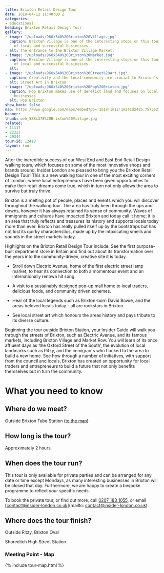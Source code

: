 ```yaml
---
title: Brixton Retail Design Tour
date: 2018-04-12 11:40:00 Z
categories:
- educational
heading: Brixton Retail Design Tour
gallery:
- image: "/uploads/960x540%20Brixton%20Village.jpg"
  caption: Brixton Village is one of the interesting stops on this tour with dozens
    of local and successful businesses.
  alt: The entrance to the Brixton Village Market.
- image: "/uploads/960x540%20Brixton%20Market.jpg"
  caption: Brixton Village is one of the interesting stops on this tour with dozens
    of local and successful businesses.
  alt: 
- image: "/uploads/960x540%20Brixton%20Street%20Art.jpg"
  caption: Creativity and the local community are crucial to Brixton's success.
  alt: Street Art in Brixton
- image: "/uploads/960x540%20Brixton%20Pop%20Brixton.jpg"
  caption: Pop Brixton makes use of derelict land and focuses on local and sustainable
    businesses.
  alt: Pop Brixton
show_book: false
map: https://www.google.com/maps/embed?pb=!1m18!1m12!1m3!1d2485.7575527697923!2d-0.1169216841738308!3d51.46260767962773!2m3!1f0!2f0!3f0!3m2!1i1024!2i768!4f13.1!3m3!1m2!1s0x48760467d4180df9%3A0x4d7a0d7493b505a7!2sBrixton+Station!5e0!3m2!1sen!2suk!4v1523535003081
banner: 
thumb: web_588x378%20Brixton%20Village.jpg
related:
- 11117
- 22222
- 29344
tour-id: 12418
layout: tour
---
```


After the incredible success of our West End and East End Retail Design  walking tours, which focuses on some of the most innovative shops and brands around, Insider London are pleased to bring you the Brixton Retail Design Tour! This is a new walking tour in one of the most exciting corners of London, where local entrepreneurs have been given opportunities to make their retail dreams come true, which in turn not only allows the area to survive but truly thrive.

Brixton is a melting pot of people, places and events which you will discover throughout the walking tour. The area has truly been through the ups and downs, however it has always retained its sense of community. Waves of immigrants and cultures have impacted Brixton and today call it home; it is an area that truly reflects and treasures its history and supports locals today more than ever. Brixton has really pulled itself up by the bootstraps but has not lost its quirky characteristics, made up by the intoxicating smells and sounds in the street markets today.

Highlights on the Brixton Retail Design Tour include:
See the first purpose-built department store in Britain and find out about its transformation over the years into the community-driven, creative site it is today.

* Stroll down Electric Avenue, home of the first electric street lamp market, to hear its connection to both a momentous event and an internationally renown hit song.

* A visit to a sustainably designed pop-up mall home to local traders, delicious foods, and community driven schemes.

* Hear of the local legends such as Brixton-born David Bowie, and the areas beloved locals today - all are rockstars in Brixton.

* See local street art which honours the areas history and pays tribute to its diverse culture.

Beginning the tour outside Brixton Station, your Insider Guide will walk you through the streets of Brixton, such as Electric Avenue, and its famous markets, including Brixton Village and Market Row. You will learn of its once affluent days as ‘the Oxford Street of the South’, the evolution of local landmarks such as Ritzy, and the immigrants who flocked to the area to build a new home. See how through a number of initiatives, with support from the council and locals, Brixton has created an opportunity for local traders and entrepreneurs to build a future that not only benefits themselves but in turn the community.

# What you need to know

## Where do we meet?
Outside Brixton Tube Station ([to the map](#map))

## How long is the tour?
Approximately 2 hours

## When does the tour run?
This tour is only available for private parties and can be arranged for any date or time except Mondays, as many interesting businesses in Brixton will be closed that day. Furthermore, we are happy to create a bespoke programme to reflect your specific needs.

To book the private tour, or find out more, call [0207 183 1055](tel:02071831055), or email [contact@insider-london.co.uk](mailto: contact@insider-london.co.uk).

## Where does the tour finish?
Outside Ritzy, Brixton Oval

Shoreditch High Street Station

<h3 id="map">Meeting Point - Map</h3>
{% include tour-map.html %}